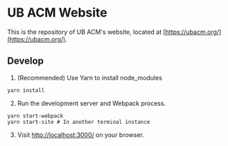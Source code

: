 # UB ACM Website

This is the repository of UB ACM's website, located at [https://ubacm.org/](https://ubacm.org/).

## Develop

1.  (Recommended) Use Yarn to install node_modules

```
yarn install
```

2.  Run the development server and Webpack process.

```
yarn start-webpack
yarn start-site # In another terminal instance
```

3.  Visit [http://localhost:3000/](http://localhost:3000/) on your browser.
